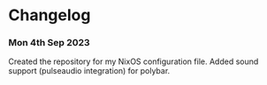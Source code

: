 # Changelog

### Mon 4th Sep 2023

Created the repository for my NixOS configuration file. Added sound support (pulseaudio integration) for polybar.
